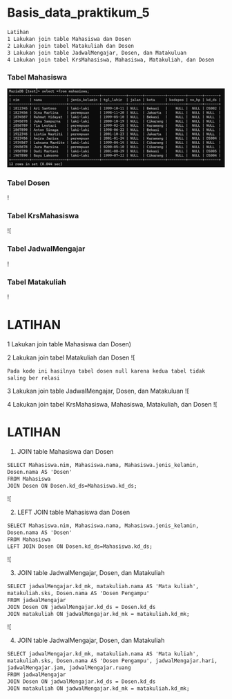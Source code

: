 # Basis_data_praktikum_5

```
Latihan
1 Lakukan join table Mahasiswa dan Dosen
2 Lakukan join tabel Matakuliah dan Dosen
3 Lakukan join table JadwalMengajar, Dosen, dan Matakuluan
4 Lakukan join tabel KrsMahasiswa, Mahasiswa, Matakuliah, dan Dosen
```
### Tabel Mahasiswa
![gambar](gambar/gm.png)

### Tabel Dosen
!

### Tabel KrsMahasiswa
![

### Tabel JadwalMengajar
!

### Tabel Matakuliah
!

# LATIHAN

1 Lakukan join table Mahasiswa dan Dosen)


2 Lakukan join tabel Matakuliah dan Dosen
![
```
Pada kode ini hasilnya tabel dosen null karena kedua tabel tidak saling ber relasi
```


3 Lakukan join table JadwalMengajar, Dosen, dan Matakuluan
![


4 Lakukan join tabel KrsMahasiswa, Mahasiswa, Matakuliah, dan Dosen
![

# LATIHAN

1. JOIN table Mahasiswa dan Dosen
```
SELECT Mahasiswa.nim, Mahasiswa.nama, Mahasiswa.jenis_kelamin, Dosen.nama AS 'Dosen' 
FROM Mahasiswa 
JOIN Dosen ON Dosen.kd_ds=Mahasiswa.kd_ds;
```
![


2. LEFT JOIN table Mahasiswa dan Dosen
```
SELECT Mahasiswa.nim, Mahasiswa.nama, Mahasiswa.jenis_kelamin, Dosen.nama AS 'Dosen'
FROM Mahasiswa
LEFT JOIN Dosen ON Dosen.kd_ds=Mahasiswa.kd_ds;
```
![


3. JOIN table JadwalMengajar, Dosen, dan Matakuliah
```
SELECT jadwalMengajar.kd_mk, matakuliah.nama AS 'Mata kuliah', matakuliah.sks, Dosen.nama AS 'Dosen Pengampu'
FROM jadwalMengajar
JOIN Dosen ON jadwalMengajar.kd_ds = Dosen.kd_ds
JOIN matakuliah ON jadwalMengajar.kd_mk = matakuliah.kd_mk;
```
![


4. JOIN table JadwalMengajar, Dosen, dan Matakuliah
```
SELECT jadwalMengajar.kd_mk, matakuliah.nama AS 'Mata kuliah', matakuliah.sks, Dosen.nama AS 'Dosen Pengampu', jadwalMengajar.hari, jadwalMengajar.jam, jadwalMengajar.ruang
FROM jadwalMengajar
JOIN Dosen ON jadwalMengajar.kd_ds = Dosen.kd_ds
JOIN matakuliah ON jadwalMengajar.kd_mk = matakuliah.kd_mk;
